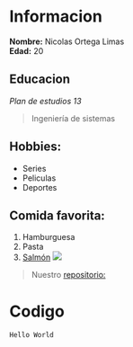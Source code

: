# Informacion
**Nombre:** Nicolas Ortega Limas\
**Edad:** 20
## Educacion
*Plan de estudios 13*
>Ingeniería de sistemas

## Hobbies:
- Series
- Peliculas
- Deportes
## Comida favorita:
1. Hamburguesa
2. Pasta
3. [Salmón][1]
![](https://upload.wikimedia.org/wikipedia/commons/9/91/Oncorhynchus_keta.jpeg)

>Nuestro [repositorio:](https://github.com/kirilka97/ciclos1.git)
 # Codigo
`Hello World`

[1]: https://es.wikipedia.org/wiki/Oncorhynchus
